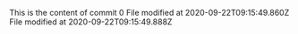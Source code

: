 This is the content of commit 0
File modified at 2020-09-22T09:15:49.860Z
File modified at 2020-09-22T09:15:49.888Z